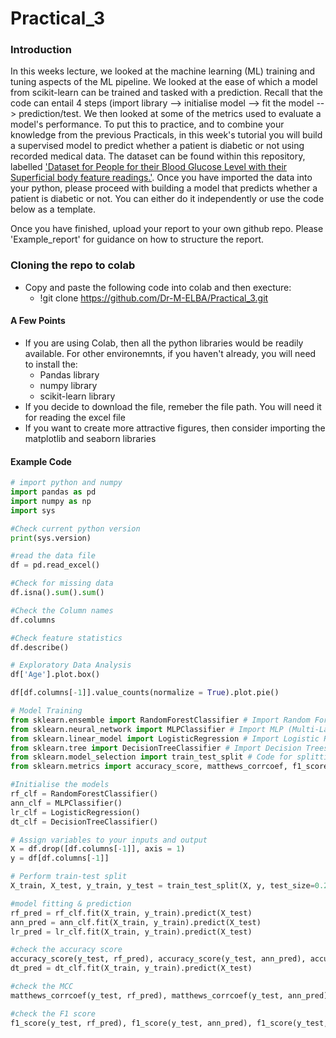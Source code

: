 # Practical_3

### Introduction

In this weeks lecture, we looked at the machine learning (ML) training and tuning aspects of the ML pipeline. We looked at the ease of which a model from scikit-learn can be trained and tasked with a prediction. Recall that the code can entail 4 steps (import library --> initialise model --> fit the model --> prediction/test. We then looked at some of the metrics used to evaluate a model's performance. To put this to practice, and to combine your knowledge from the previous Practicals, in this week's tutorial you will build a supervised model to predict whether a patient is diabetic or not using recorded medical data. The dataset can be found within this repository, labelled <ins>'Dataset for People for their Blood Glucose Level with their Superficial body feature readings.'</ins>. Once you have imported the data into your python, please proceed with building a model that predicts whether a patient is diabetic or not. You can either do it independently or use the code below as a template.

Once you have finished, upload your report to your own github repo. Please 'Example_report' for guidance on how to structure the report.

### Cloning the repo to colab
   - Copy  and paste the following code into colab and then execture:
     - !git clone https://github.com/Dr-M-ELBA/Practical_3.git



#### A Few Points

- If you are using Colab, then all the python libraries would be readily available. For other environemnts, if you haven't already, you will need to install the:
  - Pandas library
  - numpy library
  - scikit-learn library
- If you decide to download the file, remeber the file path. You will need it for reading the excel file
- If you want to create more attractive figures, then consider importing the matplotlib and seaborn libraries


#### Example Code


``` python
# import python and numpy
import pandas as pd
import numpy as np
import sys

#Check current python version
print(sys.version)

#read the data file
df = pd.read_excel()

#Check for missing data
df.isna().sum().sum()

#Check the Column names
df.columns

#Check feature statistics
df.describe()

# Exploratory Data Analysis
df['Age'].plot.box()

df[df.columns[-1]].value_counts(normalize = True).plot.pie()

# Model Training
from sklearn.ensemble import RandomForestClassifier # Import Random Forest
from sklearn.neural_network import MLPClassifier # Import MLP (Multi-Layer Perceptron)
from sklearn.linear_model import LogisticRegression # Import Logistic Regression
from sklearn.tree import DecisionTreeClassifier # Import Decision Trees
from sklearn.model_selection import train_test_split # Code for splitting the data into training and testing
from sklearn.metrics import accuracy_score, matthews_corrcoef, f1_score #Code for Classification metrics

#Initialise the models
rf_clf = RandomForestClassifier()
ann_clf = MLPClassifier()
lr_clf = LogisticRegression()
dt_clf = DecisionTreeClassifier()

# Assign variables to your inputs and output
X = df.drop([df.columns[-1]], axis = 1)
y = df[df.columns[-1]]

# Perform train-test split
X_train, X_test, y_train, y_test = train_test_split(X, y, test_size=0.2, random_state=42)

#model fitting & prediction
rf_pred = rf_clf.fit(X_train, y_train).predict(X_test)
ann_pred = ann_clf.fit(X_train, y_train).predict(X_test)
lr_pred = lr_clf.fit(X_train, y_train).predict(X_test)

#check the accuracy score
accuracy_score(y_test, rf_pred), accuracy_score(y_test, ann_pred), accuracy_score(y_test, lr_pred), accuracy_score(y_test, dt_pred)
dt_pred = dt_clf.fit(X_train, y_train).predict(X_test)

#check the MCC
matthews_corrcoef(y_test, rf_pred), matthews_corrcoef(y_test, ann_pred), matthews_corrcoef(y_test, lr_pred), matthews_corrcoef(y_test, dt_pred)

#check the F1 score
f1_score(y_test, rf_pred), f1_score(y_test, ann_pred), f1_score(y_test, lr_pred), f1_score(y_test, dt_pred) ```
